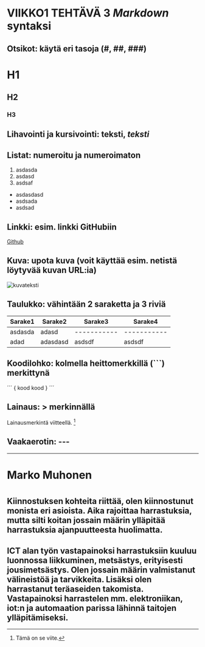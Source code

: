 # **VIIKKO1 TEHTÄVÄ 3 *Markdown* syntaksi**

## 

## Otsikot: käytä eri tasoja (#, ##, ###)

# H1
## H2
### H3

## Lihavointi ja kursivointi: **teksti**, *teksti*

## Listat: numeroitu ja numeroimaton
1. asdasda
2. asdasd
3. asdsaf

- asdasdasd
- asdsada
- asdsad

## Linkki: esim. linkki GitHubiin
[Github](https://github.com)

## Kuva: upota kuva (voit käyttää esim. netistä löytyvää kuvan URL:ia)
![kuvateksti](https://net.centria.fi/wp-content/uploads/2025/06/Centria_tutkimuspaivat_2025-350x350.jpg)

## Taulukko: vähintään 2 saraketta ja 3 riviä

| Sarake1 | Sarake2 | Sarake3 | Sarake4 |
| ----------- | ----------- | ----------- | ----------- |
| asdasda | adasd | ----------- | ----------- |
| adad | adasdasd|asdsdf|asdsdf|

## Koodilohko: kolmella heittomerkkillä (```) merkittynä

´´´
{
    kood
    kood
}
´´´


## Lainaus: > merkinnällä

Lainausmerkintä viitteellä. [^1]

[^1]: Tämä on se viite.

## Vaakaerotin: ---

----


# Marko Muhonen
#
## Kiinnostuksen kohteita riittää, olen kiinnostunut monista eri asioista. Aika rajoittaa harrastuksia, mutta silti koitan jossain määrin ylläpitää harrastuksia ajanpuutteesta huolimatta.
## ICT alan työn vastapainoksi harrastuksiin kuuluu luonnossa liikkuminen, metsästys, erityisesti jousimetsästys. Olen jossain määrin valmistanut välineistöä ja tarvikkeita. Lisäksi olen harrastanut teräaseiden takomista. Vastapainoksi harrastelen mm. elektroniikan, iot:n ja automaation parissa lähinnä taitojen ylläpitämiseksi.


